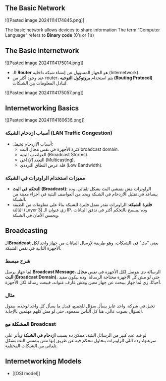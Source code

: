 ## The Basic Network
![[Pasted image 20241114174845.png]]

The basic network allows devices to share information The term “Computer Language” refers to **Binary code** (0’s or 1’s)
## The Basic internetwork
![[Pasted image 20241114175014.png]]
- الـ **Router** هو الجهاز المسؤول عن إنشاء شبكة داخلية (Internetwork).
- عند وجود أكثر من router، يتم استخدام **بروتوكول التوجيه (Routing Protocol)** لتبادل المعلومات بين الشبكات.

![[Pasted image 20241114175057.png]]

## Internetworking Basics
![[Pasted image 20241114180636.png]]
### أسباب ازدحام الشبكة (LAN Traffic Congestion)
- أسباب الازدحام تشمل:
    - كثرة الأجهزة في نفس مجال البث broadcast domain.
    - العواصف البثية (Broadcast Storms).
    - التعدد الإذاعي (Multicasting).
    - قلة عرض النطاق الترددي (Low Bandwidth).

### مميزات استخدام الراوترات في الشبكة
- **التحكم في البث (Broadcast)**: الراوترات مش بتمشي البث بشكل تلقائي، وده بيساعد في تقليل الازدحام في الشبكة ويحد من العواصف البثية في أجزاء معينة من الشبكة.
- **فلترة الشبكة**: الراوترات تقدر تعمل فلترة للشبكة بناءً على معلومات من الطبقة الثالثة (Layer 3) زي عنوان الـ IP، وده بيسمح بالتحكم أكتر في تدفق البيانات ويحسن الأمان في الشبكة.
## Broadcasting
الـ**Broadcast** يعني "بث" في الشبكات، وهو طريقة لإرسال البيانات من جهاز واحد لكل الأجهزة التانية في نفس الشبكة.

### شرح مبسط
لما جهاز يرسل **Broadcast Message**، الرسالة دي بتوصل لكل الأجهزة في نفس **مجال البث (Broadcast Domain)**، حتى لو مش كل الأجهزة محتاجة الرسالة. 
وده بيكون مفيد أحيانًا، زي لما جهاز بيبحث عن جهاز معين ومش عارف عنوانه، فيبعت رسالة لكل الأجهزة.

### مثال
تخيل في شركة، واحد عايز يسأل سؤال للجميع، فبدل ما يسأل كل واحد لوحده، بيقول السؤال بصوت عالي. 
هنا كل الناس سمعوه، حتى لو مش كلهم مهتمين بالإجابة.

### المشكلة مع Broadcast
لو فيه عدد كبير من الرسائل البثية، ممكن ده يسبب **ازدحام في الشبكة** ويأثر على سرعتها، وده اللي الراوترات بتحاول تتحكم فيه عن طريق إنها مش بتمشي البث بشكل تلقائي بين الشبكات المختلفة.

## Internetworking Models
- [[OSI model]]